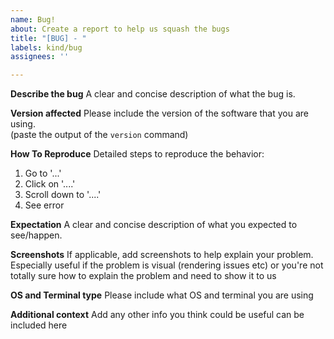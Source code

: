 ```yaml
---
name: Bug!
about: Create a report to help us squash the bugs
title: "[BUG] - "
labels: kind/bug
assignees: ''

---
```


**Describe the bug**
A clear and concise description of what the bug is.

**Version affected**
Please include the version of the software that you are using.  
(paste the output of the `version` command)

**How To Reproduce**
Detailed steps to reproduce the behavior:
1. Go to '...'
2. Click on '....'
3. Scroll down to '....'
4. See error

**Expectation**
A clear and concise description of what you expected to see/happen.

**Screenshots**
If applicable, add screenshots to help explain your problem.
Especially useful if the problem is visual (rendering issues etc) or you're not totally sure how to explain the problem and need to show it to us

**OS and Terminal type**
Please include what OS and terminal you are using

**Additional context**
Add any other info you think could be useful can be included here
